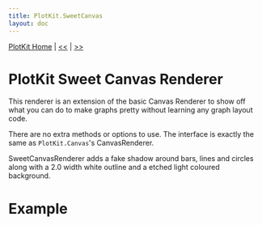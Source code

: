 ```yaml
---
title: PlotKit.SweetCanvas
layout: doc
---
```

[PlotKit Home](PlotKit.html) | [<<](PlotKit.SVG.html) | [>>](PlotKit.SweetSVG.html)

PlotKit Sweet Canvas Renderer
=============================

This renderer is an extension of the basic Canvas Renderer to show off
what you can do to make graphs pretty without learning any graph
layout code.

There are no extra methods or options to use. The interface is exactly
the same as ``PlotKit.Canvas``'s CanvasRenderer.

SweetCanvasRenderer adds a fake shadow around bars, lines and circles
along with a 2.0 width white outline and a etched light coloured
background.

Example
=======
